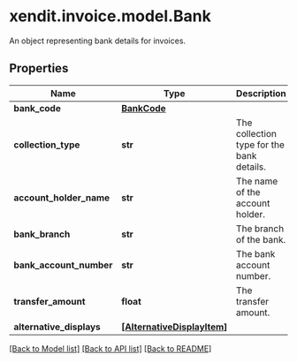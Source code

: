 # xendit.invoice.model.Bank

An object representing bank details for invoices.

## Properties
Name | Type | Description | Notes
------------ | ------------- | ------------- | -------------
**bank_code** | [**BankCode**](BankCode.md) |  | 
**collection_type** | **str** | The collection type for the bank details. | 
**account_holder_name** | **str** | The name of the account holder. | 
**bank_branch** | **str** | The branch of the bank. | [optional] 
**bank_account_number** | **str** | The bank account number. | [optional] 
**transfer_amount** | **float** | The transfer amount. | [optional] 
**alternative_displays** | [**[AlternativeDisplayItem]**](AlternativeDisplayItem.md) |  | [optional] 

[[Back to Model list]](../README.md#documentation-for-models) [[Back to API list]](../README.md#documentation-for-api-endpoints) [[Back to README]](../README.md)


